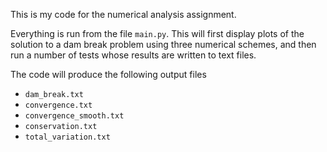 This is my code for the numerical analysis assignment.

Everything is run from the file `main.py`. This will first display plots of the solution to a dam break problem using three numerical schemes, and then run a number of tests whose results are written to text files.

The code will produce the following output files

* `dam_break.txt`
* `convergence.txt`
* `convergence_smooth.txt`
* `conservation.txt`
* `total_variation.txt`


